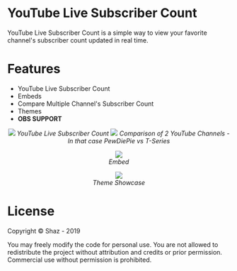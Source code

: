 # YouTube Live Subscriber Count

YouTube Live Subscriber Count is a simple way to view your favorite channel's subscriber count updated in real time.

# Features
* YouTube Live Subscriber Count
* Embeds
* Compare Multiple Channel's Subscriber Count
* Themes
* **OBS SUPPORT**

<p align="center">
  <img src="https://niggers.club/QIh.png">
  <i>YouTube Live Subscriber Count</i>
  
  <img src="https://niggers.club/QIh.png">
  <i>Comparison of 2 YouTube Channels - In that case PewDiePie vs T-Series</i>
</p>

<p align="center">
  <img src="https://niggers.club/c02.png"><br>
  <i>Embed</i>
</p>

<p align="center">
  <img src="https://niggers.club/jPG.gif"><br>
  <i>Theme Showcase</i>
</p>

# License
Copyright © Shaz - 2019

You may freely modify the code for personal use.  You are not allowed to redistribute the project without attribution and credits or prior permission. Commercial use without permission is prohibited.
